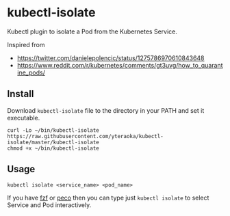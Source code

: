 # kubectl-isolate

Kubectl plugin to isolate a Pod from the Kubernetes Service.

Inspired from

- https://twitter.com/danielepolencic/status/1275786970610843648
- https://www.reddit.com/r/kubernetes/comments/gt3uvg/how_to_quarantine_pods/

## Install

Download `kubectl-isolate` file to the directory in your PATH and set it executable.

```
curl -Lo ~/bin/kubectl-isolate https://raw.githubusercontent.com/yteraoka/kubectl-isolate/master/kubectl-isolate
chmod +x ~/bin/kubectl-isolate
```

## Usage

```
kubectl isolate <service_name> <pod_name>
```

If you have [fzf](https://github.com/junegunn/fzf) or [peco](https://github.com/peco/peco) then you can type just `kubectl isolate` to select Service and Pod interactively.
